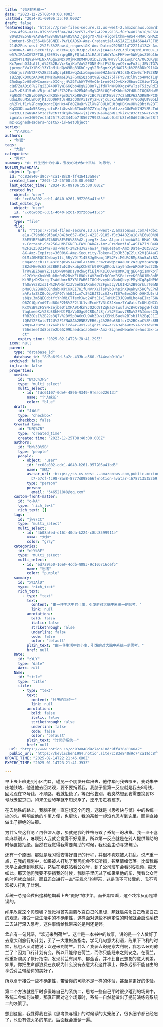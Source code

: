 ```yaml
---
title: "讨厌的系统一"
date: "2023-12-25T08:40:00.000Z"
lastmod: "2024-01-09T06:35:00.000Z"
draft: false
featuredImage: "https://prod-files-secure.s3.us-west-2.amazonaws.com/d7dbc101-8\
  2ce-4f96-ae1a-879bd6c9f3a6/842bc657-d3c2-4220-9185-f8c344023a18/%E6%80%9D%E8%\
  80%83%E5%BF%AB%E4%B8%8E%E6%85%A2.jpeg?X-Amz-Algorithm=AWS4-HMAC-SHA256&X-Amz-\
  Content-Sha256=UNSIGNED-PAYLOAD&X-Amz-Credential=ASIAZI2LB466W4A7JFH5%2F20250\
  214%2Fus-west-2%2Fs3%2Faws4_request&X-Amz-Date=20250214T222141Z&X-Amz-Expires\
  =3600&X-Amz-Security-Token=IQoJb3JpZ2luX2VjEA4aCXVzLXdlc3QtMiJHMEUCIFx7VzU7Z6\
  w57cIFAmXG%2FTGLjB0E91vrqogBByFQfwLJAiEAp67a6dYAbxFHPeev5WWgbsZSGo1hqKk%2FGHM\
  Zuzm4Y1Mq%2FwMINxAAGgw2Mzc0MjMxODM4MDUiDEZVOE7MYV7l161wqCrcA7OGZ6KypaDK8JdHyO\
  Kc7penhQJJqAltjd%2B%2BaVcvSqjKoYAu%2FONEsMsfP%2BryoC9rnwFu3LjJEWtTG7Aayt%2FvR\
  jpcmycFVa1X1RKjY3Y7oMiUdQwW9Rg83DhCryg%2Fh6gnzXy5HWO75jR%2B60DkC91kXdV9805jzE\
  QSdrjuzVmN%2FX%2B3G1u8pzpBE8zwqZoLxCmpusmm0HZJm4iVHIcSQcK1w0cfH4%2BN93BHKi7Dx\
  sBZ2qCkDXUpAA04O1WMzRwKm6ED%2FGXBSQzbQt%2BkeZ175lFFYSvUzlhVco4W8oT1q%2BeEXrh9\
  ERxBap2vH5d0WCxzmbns9IChjjH%2BFib0YTWMmO3n1rxdQtJ9vUXrJMbaoCC9iwnT21pZCNsK4VE\
  cQd7ZaADi6F%2FgiZB74ORTyW3GKQbb4Dg%2B8n7y2fdX7nWN9RXgz4VwTzsT5i2yRdILgB3d2PU0\
  4w7izD3U15x6uVRjeuiJbFtFC%2Fxn%2BD40oMg%2B6f0QFeTKhhe%2Fd8UJIOQH8HaM5XU%2Ba%2\
  Fq95Xh4%2BvsQ0VpXxrRQSkFpdOxYXpRB%2FrzBCa%2BtMBvz77c2a0RV62AQRERHPCOy8oZyuxGo\
  udwLOuuM5LEnO0jK133D0HMtJsH82cQOnVi1YPj2RuYjcu3xLAHEMMD7vr0GOqUBV05LbknU8xzeC\
  g%2FrLf1r%2FcmgCmorcIQnHx64FdQZ8aBrVZlX%2F8ULWEUt0qHBKvaUH%2Bbt3%2BT77qOYekes\
  KqXG3DLuw4m5SSvyynpfxPzl40zskb6TWu4G0ZZYeqJVgtSn5lzzxGUdPmK7H2%2BLTnONxnfeNj7\
  5W22LLI2eB9R4bXZdzfBzNTtdRqdFdMyowj1jr8S5NeuhgpMsL7kiX%2B3otI5Ho1x%2F&X-Amz-S\
  ignature=36697ecfa125f7b23344bb7f856779952aaabc0b3fb8fe50d6246cbe28f5771d&X-A\
  mz-SignedHeaders=host&x-id=GetObject"
series:
  - "个人成长"
authors:
  - "陈猛"
tags:
  - "大脑"
categories:
  - "思考"
summary: "由一件生活中的小事，引发的对大脑中系统一的思考。"
NOTION_METADATA:
  object: "page"
  id: "cc83e840-d9c7-4ca1-8dc8-ff436413a8e7"
  created_time: "2023-12-25T08:40:00.000Z"
  last_edited_time: "2024-01-09T06:35:00.000Z"
  created_by:
    object: "user"
    id: "cc08a802-cdc1-4040-b261-957206a41bd5"
  last_edited_by:
    object: "user"
    id: "cc08a802-cdc1-4040-b261-957206a41bd5"
  cover:
    type: "file"
    file:
      url: "https://prod-files-secure.s3.us-west-2.amazonaws.com/d7dbc101-82ce-4f96-a\
        e1a-879bd6c9f3a6/842bc657-d3c2-4220-9185-f8c344023a18/%E6%80%9D%E8%80%8\
        3%E5%BF%AB%E4%B8%8E%E6%85%A2.jpeg?X-Amz-Algorithm=AWS4-HMAC-SHA256&X-Am\
        z-Content-Sha256=UNSIGNED-PAYLOAD&X-Amz-Credential=ASIAZI2LB4664V5O7QC3\
        %2F20250214%2Fus-west-2%2Fs3%2Faws4_request&X-Amz-Date=20250214T222041Z\
        &X-Amz-Expires=3600&X-Amz-Security-Token=IQoJb3JpZ2luX2VjEA4aCXVzLXdlc3\
        QtMiJGMEQCIDNbwy1fij5RyVDf71458Jg0Mamj1R%2FriMGU%2BMp8ho5aAiBZa%2Ff0RXi\
        EnQ4MZZEbT1cU43ro5prwS14zDWlX7XovLSr%2FAwg3EAAaDDYzNzQyMzE4MzgwNSIMGrj%\
        2B2sMEw9c6Sp%2BEKtwDzUvkubpKCNBfb9EPRqQKodvsay9n3ovWROmFtws228oybOit5bx\
        lYR%2BZbWWYZCsLUxw9OnBDsyOcbwgfiEjAPKsIOUwNzUMKJqjgEG4gi1mWkojlN%2FI%2F\
        c12GKYqXhxkWIukRn0d%2BvKELR8OsiWVZmmTcDGOmKRSPeLrveKSR8O1Mh8nB5e47YBSgZ\
        Ki9RjzDKSxrgLTsAdUonrRZYRlEAR61T8CHMvxyWaV4wbQbzyJPMyHCg8gANPbVdtjulrTI\
        ThOwY%2Bzs3IH%2FAHblXzZV5ehG1AKnhep%2FpwJzyVL0IHz%2B9GrkLzT0aNF6M31O8ee\
        pMuCL%2BHHbQEndabHXPCKXEI7W1fUNVrXYJlsPybQHhpinXDqakyK5KQfyEPGb0rT69owI\
        aAPzfaZtZEuQtpV3F07shbBJ1zw7c2%2BJTILsUJkrTI87m8oA3NQnO9KIbBrtEFXm%2FiD\
        sbQsu3m5QEOdbtYtYhRMiCTfexhJwc24PtJix1TaMUdE3JQ9uMLhg4aEIkzFS8ADV9EjL7v\
        Q6ZCtQpYmd9Tsd6OdP2D8%2F2l1L1vdEcmH7V3tO31Xmnz7YaWatsZcUHLQNCC4TH6jFllw\
        KxX%2B%2FSYNxzejbeDfLXPA9C4knYJQ2CG9TZqNa2Fswufu%2BvQY6pgEHfxkLQ6wwWrnn\
        7aqLmeeXz%2BpS8hHNJIPQzVpD8gs0CRDqAl8jrz%2F3awv7RNw%2FAIdmwsC3pT9C9RO6N\
        fRBZ0GsI%2B29s3Q7V%2BV5p0A0cCU9WbZCwxLCBMdU5ae%2B7sb1l%2BgQJ1IIv6Sq1ZwP\
        tQEA%2F8olsTI2U%2F1VNW8A%2BNRZVEB6pj4%2B0u8B0fsrX%2BOxoC%2Fs8RRLUqhi%2F\
        kNQ2R4rDYSULIkavhsbTird&X-Amz-Signature=4c2e3eba48257e7ca2d9c06bcef5c80\
        756e3eef3d8b53e2b65299baedcacab5e&X-Amz-SignedHeaders=host&x-id=GetObje\
        ct"
      expiry_time: "2025-02-14T23:20:41.295Z"
  icon: null
  parent:
    type: "database_id"
    database_id: "8d6a6f9d-5a2c-433b-a560-b744eab9db1a"
  archived: false
  in_trash: false
  properties:
    series:
      id: "B%3C%3FS"
      type: "multi_select"
      multi_select:
        - id: "fdc61107-0de9-4896-9349-9feace22613d"
          name: "个人成长"
          color: "blue"
    draft:
      id: "JiWU"
      type: "checkbox"
      checkbox: false
    Created time:
      id: "UBQ%7B"
      type: "created_time"
      created_time: "2023-12-25T08:40:00.000Z"
    authors:
      id: "bK%3B%5B"
      type: "people"
      people:
        - object: "user"
          id: "cc08a802-cdc1-4040-b261-957206a41bd5"
          name: "陈猛"
          avatar_url: "https://s3-us-west-2.amazonaws.com/public.notion-static.com/775523\
            b7-57cf-4c98-8ad8-8777d898666f/notion-avatar-1678713535269.png"
          type: "person"
          person:
            email: "346521888@qq.com"
    custom-front-matter:
      id: "c~kA"
      type: "rich_text"
      rich_text: []
    tags:
      id: "jw%7CC"
      type: "multi_select"
      multi_select:
        - id: "4b08a7ed-d163-40da-b224-c8bb8599911e"
          name: "大脑"
          color: "gray"
    categories:
      id: "nbY%3F"
      type: "multi_select"
      multi_select:
        - id: "ed729a50-16e0-4cdb-9083-9c106716cef6"
          name: "思考"
          color: "purple"
    summary:
      id: "x%3AlD"
      type: "rich_text"
      rich_text:
        - type: "text"
          text:
            content: "由一件生活中的小事，引发的对大脑中系统一的思考。"
            link: null
          annotations:
            bold: false
            italic: false
            strikethrough: false
            underline: false
            code: false
            color: "default"
          plain_text: "由一件生活中的小事，引发的对大脑中系统一的思考。"
          href: null
    Date:
      id: "zYLY"
      type: "date"
      date: null
    Name:
      id: "title"
      type: "title"
      title:
        - type: "text"
          text:
            content: "讨厌的系统一"
            link: null
          annotations:
            bold: false
            italic: false
            strikethrough: false
            underline: false
            code: false
            color: "default"
          plain_text: "讨厌的系统一"
          href: null
  url: "https://www.notion.so/cc83e840d9c74ca18dc8ff436413a8e7"
  public_url: "https://kevinchen1994.notion.site/cc83e840d9c74ca18dc8ff436413a8e7"
UPDATE_TIME: "2025-02-14T22:21:46.080Z"
EXPIRY_TIME: "2025-02-14T23:21:41.393Z"

---
```

<link rel="stylesheet" href="https://cdn.jsdelivr.net/npm/katex@0.16.2/dist/katex.min.css" integrity="sha384-bYdxxUwYipFNohQlHt0bjN/LCpueqWz13HufFEV1SUatKs1cm4L6fFgCi1jT643X" crossorigin="anonymous">


早上去上班走到小区门口，碰见一个朋友开车出去，他停车问我去哪里，我说朱辛庄地铁站，他说他去回龙观，要不要捎着我，我脑子里第一反应就是我去8号线，回龙观在13号线，不顺路，我就拒绝了。等跟他告别，我突然想到我需要换到13号线去望京西，如果坐他的车就不用换乘了，还不用走着挨冻。


在去地铁的路上，我脑子就一直在想这个问题，这就是《思考快与慢》中的系统一搞的鬼，明明坐他的车更方便，也更快，我的系统一却没有思考到这里，而是直接做出了拒绝的决策。


为什么会这样呢？再往深入想，那就是我的性格导致了系统一的决策。我一直不喜欢麻烦别人，麻烦别人我就会觉得不好意思，所以第一反应就是在别人提供帮助的时候直接拒绝。当然在我觉得我需要帮助的时候，我也会主动寻求帮助。


还有一个原因，那就是我习惯安排好自己的行程，并很不喜欢被人打乱。说严重一点，在我的规划中，如果被人打乱了我可能会不知所措，甚至情绪低落。比如我每天早上会走到地铁站，然后在地铁站看公众号，到了公司班车会看B站视频，每天如此。那天他问我要不要捎我的时候，我脑子里闪过了如果坐他的车，我看公众号的时间就会缩短，而且还会进行一直“无意义”的聊天，这是我不可接受的，我不喜欢被人打乱了计划。


系统一总是会做出这种短期看上去“更好”的决策，而长期来看，这个决策反而是错误的。


如果改变这个问题呢？我觉得首先需要改变自己的思想，那就是先让自己改变自己的观念，接受一些生活中的不确定性，这样面对这些不确定性的时候就会启动系统二去进行深入思考，这件事情给我带来的是利还是弊。


孟岩有一句咒语，“欢迎来到荷兰”。这个是一本书中的故事，讲的是一个人做好了去意大利旅行的计划，买了一大堆旅游指南，学习几句意大利语，结果下飞机的时候，机组人员对他说：欢迎来到荷兰。什么？我要去的是意大利啊，我怎么来到荷兰了？因为飞行计划有变，所以只能停在荷兰，而你只能既来之则安之。在荷兰，他重新购买了旅行指南，发现荷兰有风车、郁金香，并不比自己想象的意大利差。如果，你把生命都浪费在哀叹为什么没有去意大利这件事上，你永远都不能自由的享受荷兰带给你的美好了。


所以勇于接受一些不确定性，带给你的可能不是一样的体验，甚至是更好的体验。


第二个方法就是平时多锻炼自己的系统二，思考一些自己平时很少碰到的场景中，系统二会如何决策，那真正面对这个场景时，系统一自然就做出了提前演练的系统二的决策了。


想到这里，我觉得我在读《思考快与慢》的时候读的太笼统了，很多细节都已经忘了，也没有做太多的笔记，后面我会重读一遍。


